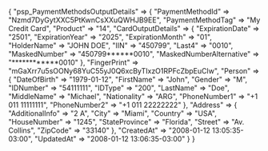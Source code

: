 {
    "psp_PaymentMethodsOutputDetails" => {
        "PaymentMethodId" => "Nzmd7DyGytXXC5PtKwnCsXXuQWHJB9EE",
        "PaymentMethodTag" => "My Credit Card",
        "Product" => "14",
        "CardOutputDetails" => {
            "ExpirationDate" => "2501",
            "ExpirationYear" => "2025",
            "ExpirationMonth" => "01",
            "HolderName" => "JOHN DOE",
            "IIN" => "450799",
            "Last4" => "0010",
            "MaskedNumber" => "450799******0010",
            "MaskedNumberAlternative" => "************0010"
        },
        "FingerPrint" => "mGaXrr7u5sOONy68YuC55yJ0Q6xcByTIxzO1RPFcZbpEuClw",
        "Person" => {
            "DateOfBirth" => "1979-01-12",
            "FirstName" => "John",
            "Gender" => "M",
            "IDNumber" => "54111111",
            "IDType" => "200",
            "LastName" => "Doe",
            "MiddleName" => "Michael",
            "Nationality" => "ARG",
            "PhoneNumber1" => "+1 011 11111111",
            "PhoneNumber2" => "+1 011 22222222"
        },
        "Address" => {
            "AdditionalInfo" => "2 A",
            "City" => "Miami",
            "Country" => "USA",
            "HouseNumber" => "1245",
            "StateProvince" => "Florida",
            "Street" => "Av. Collins",
            "ZipCode" => "33140"
        },
        "CreatedAt" => "2008-01-12 13:05:35-03:00",
        "UpdatedAt" => "2008-01-12 13:06:35-03:00"
    }
}